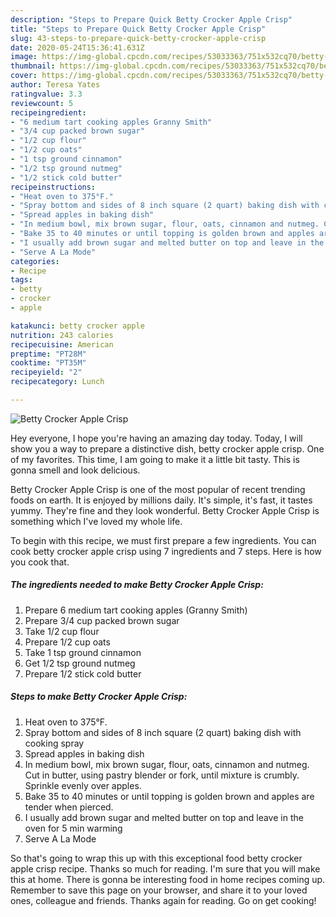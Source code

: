```yaml
---
description: "Steps to Prepare Quick Betty Crocker Apple Crisp"
title: "Steps to Prepare Quick Betty Crocker Apple Crisp"
slug: 43-steps-to-prepare-quick-betty-crocker-apple-crisp
date: 2020-05-24T15:36:41.631Z
image: https://img-global.cpcdn.com/recipes/53033363/751x532cq70/betty-crocker-apple-crisp-recipe-main-photo.jpg
thumbnail: https://img-global.cpcdn.com/recipes/53033363/751x532cq70/betty-crocker-apple-crisp-recipe-main-photo.jpg
cover: https://img-global.cpcdn.com/recipes/53033363/751x532cq70/betty-crocker-apple-crisp-recipe-main-photo.jpg
author: Teresa Yates
ratingvalue: 3.3
reviewcount: 5
recipeingredient:
- "6 medium tart cooking apples Granny Smith"
- "3/4 cup packed brown sugar"
- "1/2 cup flour"
- "1/2 cup oats"
- "1 tsp ground cinnamon"
- "1/2 tsp ground nutmeg"
- "1/2 stick cold butter"
recipeinstructions:
- "Heat oven to 375°F."
- "Spray bottom and sides of 8 inch square (2 quart) baking dish with cooking spray"
- "Spread apples in baking dish"
- "In medium bowl, mix brown sugar, flour, oats, cinnamon and nutmeg. Cut in butter, using pastry blender or fork, until mixture is crumbly. Sprinkle evenly over apples."
- "Bake 35 to 40 minutes or until topping is golden brown and apples are tender when pierced."
- "I usually add brown sugar and melted butter on top and leave in the oven for 5 min warming"
- "Serve A La Mode"
categories:
- Recipe
tags:
- betty
- crocker
- apple

katakunci: betty crocker apple 
nutrition: 243 calories
recipecuisine: American
preptime: "PT28M"
cooktime: "PT35M"
recipeyield: "2"
recipecategory: Lunch

---
```



![Betty Crocker Apple Crisp](https://img-global.cpcdn.com/recipes/53033363/751x532cq70/betty-crocker-apple-crisp-recipe-main-photo.jpg)

Hey everyone, I hope you're having an amazing day today. Today, I will show you a way to prepare a distinctive dish, betty crocker apple crisp. One of my favorites. This time, I am going to make it a little bit tasty. This is gonna smell and look delicious.

Betty Crocker Apple Crisp is one of the most popular of recent trending foods on earth. It is enjoyed by millions daily. It's simple, it's fast, it tastes yummy. They're fine and they look wonderful. Betty Crocker Apple Crisp is something which I've loved my whole life.




To begin with this recipe, we must first prepare a few ingredients. You can cook betty crocker apple crisp using 7 ingredients and 7 steps. Here is how you cook that.

##### The ingredients needed to make Betty Crocker Apple Crisp:

1. Prepare 6 medium tart cooking apples (Granny Smith)
1. Prepare 3/4 cup packed brown sugar
1. Take 1/2 cup flour
1. Prepare 1/2 cup oats
1. Take 1 tsp ground cinnamon
1. Get 1/2 tsp ground nutmeg
1. Prepare 1/2 stick cold butter




##### Steps to make Betty Crocker Apple Crisp:

1. Heat oven to 375°F.
1. Spray bottom and sides of 8 inch square (2 quart) baking dish with cooking spray
1. Spread apples in baking dish
1. In medium bowl, mix brown sugar, flour, oats, cinnamon and nutmeg. Cut in butter, using pastry blender or fork, until mixture is crumbly. Sprinkle evenly over apples.
1. Bake 35 to 40 minutes or until topping is golden brown and apples are tender when pierced.
1. I usually add brown sugar and melted butter on top and leave in the oven for 5 min warming
1. Serve A La Mode




So that's going to wrap this up with this exceptional food betty crocker apple crisp recipe. Thanks so much for reading. I'm sure that you will make this at home. There is gonna be interesting food in home recipes coming up. Remember to save this page on your browser, and share it to your loved ones, colleague and friends. Thanks again for reading. Go on get cooking!
